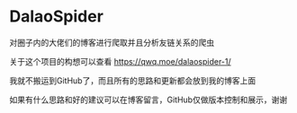 # DalaoSpider
对圈子内的大佬们的博客进行爬取并且分析友链关系的爬虫

关于这个项目的构想可以查看 https://qwq.moe/dalaospider-1/

我就不搬运到GitHub了，而且所有的思路和更新都会放到我的博客上面

如果有什么思路和好的建议可以在博客留言，GitHub仅做版本控制和展示，谢谢